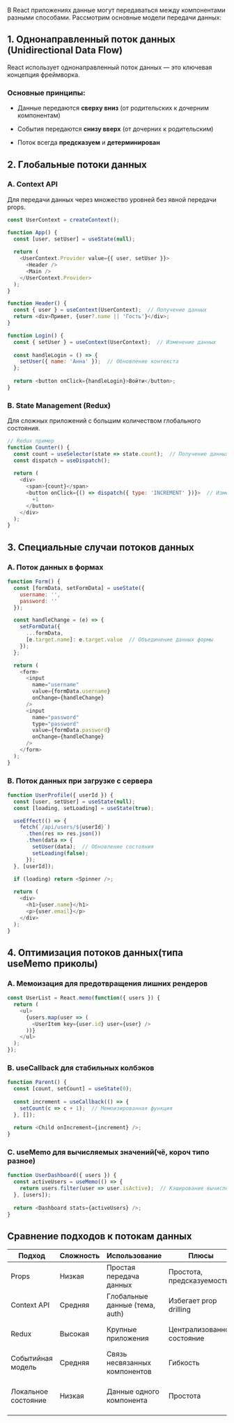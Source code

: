 В React приложениях данные могут передаваться между компонентами разными способами.  Рассмотрим основные модели передачи данных:
## **1. Однонаправленный поток данных (Unidirectional Data Flow)**

React использует однонаправленный поток данных — это ключевая концепция фреймворка.

### **Основные принципы:**

- Данные передаются **сверху вниз** (от родительских к дочерним компонентам)
    
- События передаются **снизу вверх** (от дочерних к родительским)
    
- Поток всегда **предсказуем** и **детерминирован**

## **2. Глобальные потоки данных**

### **A. Context API**

Для передачи данных через множество уровней без явной передачи props.

```js
const UserContext = createContext();

function App() {
  const [user, setUser] = useState(null);
  
  return (
    <UserContext.Provider value={{ user, setUser }}>
      <Header />
      <Main />
    </UserContext.Provider>
  );
}

function Header() {
  const { user } = useContext(UserContext);  // Получение данных
  return <div>Привет, {user?.name || 'Гость'}</div>;
}

function Login() {
  const { setUser } = useContext(UserContext);  // Изменение данных
  
  const handleLogin = () => {
    setUser({ name: 'Анна' });  // Обновление контекста
  };
  
  return <button onClick={handleLogin}>Войти</button>;
}
```

### **B. State Management (Redux)**

Для сложных приложений с большим количеством глобального состояния.
```js
// Redux пример
function Counter() {
  const count = useSelector(state => state.count);  // Получение данных
  const dispatch = useDispatch();
  
  return (
    <div>
      <span>{count}</span>
      <button onClick={() => dispatch({ type: 'INCREMENT' })}>  // Изменение
        +1
      </button>
    </div>
  );
}
```


## **3. Специальные случаи потоков данных**

### **A. Поток данных в формах**

```js
function Form() {
  const [formData, setFormData] = useState({
    username: '',
    password: ''
  });

  const handleChange = (e) => {
    setFormData({
      ...formData,
      [e.target.name]: e.target.value  // Объединение данных формы
    });
  };

  return (
    <form>
      <input
        name="username"
        value={formData.username}
        onChange={handleChange}
      />
      <input
        name="password"
        type="password"
        value={formData.password}
        onChange={handleChange}
      />
    </form>
  );
}
```

### **B. Поток данных при загрузке с сервера**

```js
function UserProfile({ userId }) {
  const [user, setUser] = useState(null);
  const [loading, setLoading] = useState(true);

  useEffect(() => {
    fetch(`/api/users/${userId}`)
      .then(res => res.json())
      .then(data => {
        setUser(data);  // Обновление состояния
        setLoading(false);
      });
  }, [userId]);

  if (loading) return <Spinner />;
  
  return (
    <div>
      <h1>{user.name}</h1>
      <p>{user.email}</p>
    </div>
  );
}
```

## **4. Оптимизация потоков данных(типа useMemo приколы)**

### **A. Мемоизация для предотвращения лишних рендеров**

```js
const UserList = React.memo(function({ users }) {
  return (
    <ul>
      {users.map(user => (
        <UserItem key={user.id} user={user} />
      ))}
    </ul>
  );
});
```
### **B. useCallback для стабильных колбэков**

```js
function Parent() {
  const [count, setCount] = useState(0);
  
  const increment = useCallback(() => {
    setCount(c => c + 1);  // Мемоизированная функция
  }, []);
  
  return <Child onIncrement={increment} />;
}
```

### **C. useMemo для вычисляемых значений(чё, короч типо разное)**

```js
function UserDashboard({ users }) {
  const activeUsers = useMemo(() => {
    return users.filter(user => user.isActive);  // Кэширование вычислений
  }, [users]);
  
  return <Dashboard stats={activeUsers} />;
}
```

## **Сравнение подходов к потокам данных**

| Подход              | Сложность | Использование                  | Плюсы                      | Минусы                       |
| ------------------- | --------- | ------------------------------ | -------------------------- | ---------------------------- |
| Props               | Низкая    | Простая передача данных        | Простота, предсказуемость  | Prop drilling                |
| Context API         | Средняя   | Глобальные данные (тема, auth) | Избегает prop drilling     | Лишние ререндеры             |
| Redux               | Высокая   | Крупные приложения             | Централизованное состояние | Оверкилл для малых проектов  |
| Событийная модель   | Средняя   | Связь несвязанных компонентов  | Гибкость                   | Сложно отлаживать            |
| Локальное состояние | Низкая    | Данные одного компонента       | Простота                   | Не подходит для общих данных |

